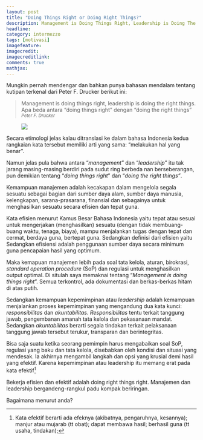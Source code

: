 ```yaml
---
layout: post
title: "Doing Things Right or Doing Right Things?"
description: Management is Doing Things Right, Leadership is Doing The Right Things
headline: 
category: intermezzo
tags: [motivasi]
imagefeature: 
imagecredit: 
imagecreditlink: 
comments: true
mathjax: 
---
```


Mungkin pernah mendengar dan bahkan punya bahasan mendalam tentang kutipan terkenal dari Peter F. Drucker berikut ini:

> Management is doing things right, leadership is doing the right things.
Apa beda antara “doing things right” dengan “doing the right things”
><small><cite title="Peter F. Drucker">Peter F. Drucker</cite></small>

<figure>
	<a href="https://i1.wp.com/media.tumblr.com/tumblr_mczy8lApsX1r95h3v.jpg"><img src="https://i1.wp.com/media.tumblr.com/tumblr_mczy8lApsX1r95h3v.jpg"></a>
</figure>

Secara etimologi jelas kalau ditranslasi ke dalam bahasa Indonesia kedua rangkaian kata tersebut memiliki arti yang sama: “melakukan hal yang benar”.

Namun jelas pula bahwa antara “*management*” dan “*leadership*” itu tak jarang masing-masing berdiri pada sudut ring berbeda nan berseberangan, pun demikian tentang “*doing things right*” dan “*doing the right things”*.

Kemampuan manajemen adalah kecakapan dalam mengelola segala sesuatu sebagai  bagian dari sumber daya alam, sumber daya manusia, kelengkapan, sarana-prasarana, finansial dan sebagainya untuk menghasilkan sesuatu secara efisien dan tepat guna.

Kata efisien menurut Kamus Besar Bahasa Indonesia yaitu tepat atau sesuai untuk mengerjakan (menghasilkan) sesuatu (dengan tidak membuang-buang waktu, tenaga, biaya),  mampu menjalankan tugas dengan tepat dan cermat,  berdaya guna, bertepat guna. Sedangkan definisi dari efisien yaitu Sedangkan efisiensi adalah penggunaan sumber daya secara minimum guna pencapaian hasil yang optimum.

Maka kemapuan manajemen lebih pada soal tata kelola, aturan, birokrasi, *standard operation procedure* (SoP) dan regulasi untuk menghasilkan output optimal. Di situlah saya memaknai tentang “*Management is doing things right*”. Semua terkontrol, ada dokumentasi dan berkas-berkas hitam di atas putih.

Sedangkan kemampuan kepemimpinan atau *leadership* adalah kemampuan menjalankan proses kepemimpinan yang mengandung dua kata kunci: *responsibilitas* dan *akuntabilitas*. *Responsibilitas* tentu terkait tanggung jawab, pengembanan amanah tata kelola dan pekasanaan mandat. Sedangkan *akuntabilitas* berarti segala tindakan terkait pelaksanaan tanggung jawab tersebut terukur, transparan dan berintegritas.

Bisa saja suatu ketika seorang pemimpin harus mengabaikan soal SoP, regulasi yang baku dan tata kelola, disebabkan oleh kondisi dan situasi yang mendesak. Ia akhirnya mengambil langkah dan opsi yang krusial demi hasil yang efektif.  Karena kepemimpinan atau leadership itu memang erat pada kata efektif[^1]

Bekerja efisien dan efektif adalah doing right things right. Manajemen dan leadership bergandeng-rangkul padu kompak beriringan.

Bagaimana menurut anda?

[^1]: Kata efektif berarti ada efeknya (akibatnya, pengaruhnya, kesannya);  manjur atau mujarab (tt obat); dapat membawa hasil; berhasil guna (tt usaha, tindakan);